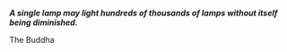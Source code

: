 _**A single lamp may light hundreds of thousands of lamps without itself being diminished.**_

The Buddha